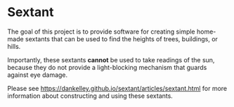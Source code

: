 # Sextant

The goal of this project is to provide software for creating simple home-made
sextants that can be used to find the heights of trees, buildings, or hills.

Importantly, these sextants **cannot** be used to take readings of the sun,
because they do not provide a light-blocking mechanism that guards against eye
damage.

Please see https://dankelley.github.io/sextant/articles/sextant.html for
more information about constructing and using these sextants.

